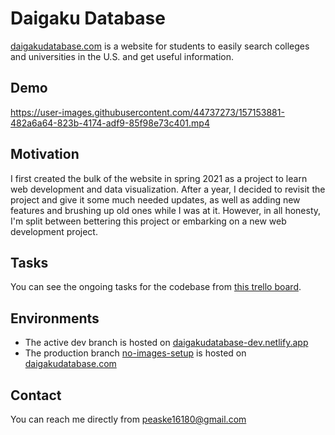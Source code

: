 # Daigaku Database

[daigakudatabase.com](https://daigakudatabase.com) is a website for students to easily search colleges and universities in the
U.S. and get useful information.

## Demo

https://user-images.githubusercontent.com/44737273/157153881-482a6a64-823b-4174-adf9-85f98e73c401.mp4

## Motivation

I first created the bulk of the website in spring 2021 as a project to learn web development and data visualization. After a year, I decided to revisit the project and give it some much needed updates, as well as adding new features and brushing up old ones while I was at it. However, in all honesty, I'm split between bettering this project or embarking on a new web development project.

## Tasks

You can see the ongoing tasks for the codebase from [this trello board](https://trello.com/invite/b/vETEHdNh/a0825ebb890d9ff6e35b8bbc6170dc83/daigaku-database).

## Environments

- The active dev branch is hosted on [daigakudatabase-dev.netlify.app](https://daigakudatabase-dev.netlify.app/)
- The production branch [no-images-setup](https://github.com/DrPoppyseed/daigakudatabase-client/tree/no-images-setup) is hosted on [daigakudatabase.com](https://daigakudatabase.com)

## Contact

You can reach me directly from [peaske16180@gmail.com](mailto:peaske16180@gmail.com)
